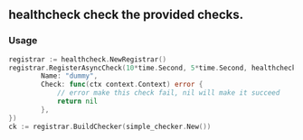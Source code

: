 ## healthcheck check the provided checks.

### Usage

```go
registrar := healthcheck.NewRegistrar()
registrar.RegisterAsyncCheck(10*time.Second, 5*time.Second, healthcheck.Check{
		Name: "dummy",
		Check: func(ctx context.Context) error {
			// error make this check fail, nil will make it succeed
			return nil
		},
})
ck := registrar.BuildChecker(simple_checker.New())
```